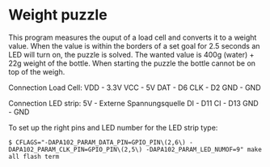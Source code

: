 # Weight puzzle

This program measures the ouput of a load cell and converts it to a weight value. When the value is within the borders of a set goal for 2.5 seconds an LED will turn on, the puzzle is solved. The wanted value is 400g (water) + 22g weight of the bottle. When starting the puzzle the bottle cannot be on top of the weigh.

Connection Load Cell:
VDD - 3.3V
VCC - 5V
DAT - D6
CLK - D2
GND - GND

Connection LED strip:
5V - Externe Spannungsquelle
DI - D11
CI - D13
GND - GND

To set up the right pins and LED number for the LED strip type:
```
$ CFLAGS="-DAPA102_PARAM_DATA_PIN=GPIO_PIN\(2,6\) -DAPA102_PARAM_CLK_PIN=GPIO_PIN\(2,5\) -DAPA102_PARAM_LED_NUMOF=9" make all flash term
```
